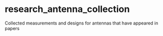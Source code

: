 # research_antenna_collection
Collected measurements and designs for antennas that have appeared in papers
